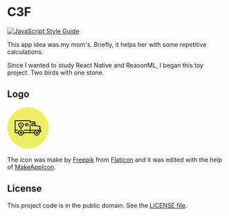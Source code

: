 # C3F

[![JavaScript Style Guide][badge-1-img]][badge-1-link]

This app idea was my mom's. Briefly, it helps her with some repetitive calculations.

Since I wanted to study React Native and ReasonML, I began this toy project. Two birds with one stone.

## Logo

![Made with MakeAppIcon and Flaticon](./static/images/logo-circle-96.png)

The icon was make by [Freepik][1] from [Flaticon][2] and it was edited with the help of [MakeAppIcon][3].

## License

This project code is in the public domain. See the [LICENSE file][4].

[badge-1-img]: https://img.shields.io/badge/code_style-standard-brightgreen.svg
[badge-1-link]: https://standardjs.com

[1]: https://www.flaticon.com/authors/freepik
[2]: https://www.flaticon.com/free-icon/automobile_1785810
[3]: https://makeappicon.com
[4]: https://github.com/Nhanderu/c3f/blob/master/LICENSE
